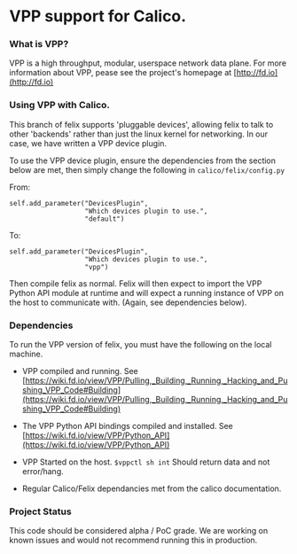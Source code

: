 # VPP support for Calico.

### What is VPP?
VPP is a high throughput, modular, userspace network data plane.
For more information about VPP, pease see the project's homepage at [http://fd.io](http://fd.io)

### Using VPP with Calico.
This branch of felix supports 'pluggable devices', allowing felix to talk to other 'backends' rather than just the linux kernel for networking.
In our case, we have written a VPP device plugin.

To use the VPP device plugin, ensure the dependencies from the section below are met, then simply change the following in ```calico/felix/config.py```

From:

```
self.add_parameter("DevicesPlugin",
                   "Which devices plugin to use.",
                   "default")
```

To:
```
self.add_parameter("DevicesPlugin",
                   "Which devices plugin to use.",
                   "vpp")

```

Then compile felix as normal.
Felix will then expect to import the VPP Python API module at runtime and will expect a running instance of VPP on the host to communicate with.
(Again, see dependencies below).


### Dependencies
To run the VPP version of felix, you must have the following on the local machine.

* VPP compiled and running. See [https://wiki.fd.io/view/VPP/Pulling,_Building,_Running,_Hacking_and_Pushing_VPP_Code#Building](https://wiki.fd.io/view/VPP/Pulling,_Building,_Running,_Hacking_and_Pushing_VPP_Code#Building)

* The VPP Python API bindings compiled and installed. See [https://wiki.fd.io/view/VPP/Python_API](https://wiki.fd.io/view/VPP/Python_API)

* VPP Started on the host. ```$vppctl sh int``` Should return data and not error/hang.

* Regular Calico/Felix dependancies met from the calico documentation.

### Project Status
This code should be considered alpha / PoC grade. We are working on known issues and would not recommend running this in production.
